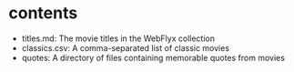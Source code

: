 # contents


- titles.md: The movie titles in the WebFlyx collection
- classics.csv: A comma-separated list of classic movies
- quotes: A directory of files containing memorable quotes from movies